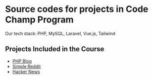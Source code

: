 # Source codes for projects in Code Champ Program

Our tech stack: PHP, MySQL, Laravel, Vue.js, Tailwind

## Projects Included in the Course

- [PHP Blog](https://github.com/thethmuu/CIY-Code-Champ/tree/php-blog)
- [Simple Reddit](https://github.com/thethmuu/CIY-Code-Champ/tree/reddit)
- [Hacker News](https://github.com/thethmuu/CIY-Code-Champ/tree/hacker-news)

